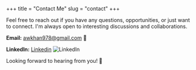 +++
title = "Contact Me"
slug = "contact"
+++

Feel free to reach out if you have any questions, opportunities, or just want to connect. I'm always open to interesting discussions and collaborations.

**Email:** awkhan978@gmail.com 📧

**LinkedIn:** [Linkedin](https://www.linkedin.com/in/a-wakeel/) ![LinkedIn](https://img.shields.io/badge/LinkedIn-0A66C2?style=flat&logo=linkedin&logoColor=white)

Looking forward to hearing from you! 🚀
